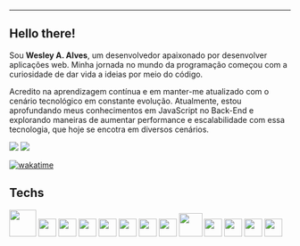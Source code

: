 <!--
**devalvez/devalvez** is a ✨ _special_ ✨ repository because its `README.md` (this file) appears on your GitHub profile.

Here are some ideas to get you started:

- 🔭 I’m currently working on ...
- 🌱 I’m currently learning ...
- 👯 I’m looking to collaborate on ...
- 🤔 I’m looking for help with ...
- 💬 Ask me about ...
- 📫 How to reach me: ...
- 😄 Pronouns: ...
- ⚡ Fun fact: ...
-->

----------------------------------------------------------------------------

## Hello there!

Sou **Wesley A. Alves**, um desenvolvedor apaixonado por desenvolver aplicações web. Minha jornada no mundo da programação começou com a curiosidade de dar vida a ideias por meio do código.

Acredito na aprendizagem contínua e em manter-me atualizado com o cenário tecnológico em constante evolução. Atualmente, estou aprofundando meus conhecimentos em JavaScript no Back-End e explorando maneiras de aumentar performance e escalabilidade com essa tecnologia, que hoje se encotra em diversos cenários.


<a href="https://twitter.com/devalvez" target="_blank"><img src="https://img.shields.io/badge/twitter-%17202aF2.svg?&style=for-the-badge&logo=twitter&logoColor=white"></a>
<a href="https://www.instagram.com/devalvez/" target="_blank"><img src = "https://img.shields.io/badge/instagram-%17202a5F.svg?&style=for-the-badge&logo=instagram&logoColor=white"></a>

[![wakatime](https://wakatime.com/badge/user/57b18355-951e-4717-828c-85840f6d39e3.svg?style=for-the-badge)](https://wakatime.com/@devalvez)

Techs
---
<span>
<img width="48px" src="https://upload.wikimedia.org/wikipedia/commons/thumb/0/08/EmacsIcon.svg/1024px-EmacsIcon.svg.png" />
<img width="32px" src="https://cdn.jsdelivr.net/gh/devicons/devicon/icons/vscode/vscode-original.svg" />
<img width="32px" src="https://cdn.jsdelivr.net/gh/devicons/devicon/icons/html5/html5-original.svg" />
<img width="32px" src="https://cdn.jsdelivr.net/gh/devicons/devicon/icons/css3/css3-original.svg" />
<img width="32px" src="https://cdn.jsdelivr.net/gh/devicons/devicon/icons/javascript/javascript-plain.svg" />
<img width="32px" src="https://cdn.jsdelivr.net/gh/devicons/devicon/icons/php/php-plain.svg" />
<img width="32px" src="https://cdn.jsdelivr.net/gh/devicons/devicon/icons/laravel/laravel-plain.svg" />
<img width="32px" src="https://cdn.jsdelivr.net/gh/devicons/devicon/icons/react/react-original.svg" />
<img width="42px" src="https://cdn.jsdelivr.net/gh/devicons/devicon/icons/nodejs/nodejs-original-wordmark.svg" />
<img width="32px" src="https://cdn.jsdelivr.net/gh/devicons/devicon/icons/typescript/typescript-original.svg" />
<img width="32px" src="https://cdn.jsdelivr.net/gh/devicons/devicon/icons/bootstrap/bootstrap-original.svg" />
<img width="32px" src="https://cdn.jsdelivr.net/gh/devicons/devicon/icons/mysql/mysql-original.svg" />
<img width="32px" src="https://cdn.jsdelivr.net/gh/devicons/devicon/icons/figma/figma-original.svg" />
</span>

